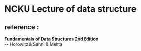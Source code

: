 # NCKU Lecture of data structure
## reference : 
  <strong>Fundamentals of Data Structures 2nd Edition </strong><br>
  -- Horowitz & Sahni & Mehta
